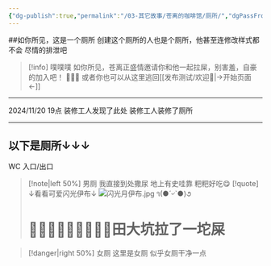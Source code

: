 ```yaml
---
{"dg-publish":true,"permalink":"/03-其它故事/苍离的咖啡馆/厕所/","dgPassFrontmatter":true}
---
```



##如你所见，这是一个厕所
创建这个厕所的人也是个厕所，他甚至连修改样式都不会
尽情的排泄吧

> [!info] 噗噗噗
> 如你所见，苍离正盛情邀请你和他一起拉屎，别害羞，自豪的加入吧！
> 💩💩💩
> 或者你也可以从这里逃回[[发布测试/欢迎👋\|→开始页面←]]


---
2024/11/20 19点
装修工人发现了此处
装修工人装修了厕所

---

## 以下是厕所↓↓↓
WC
入口/出口
> [!note|left 50%] 男厕
> 我直接到处撒尿
> 地上有史哇靠
> 粑粑好吃😋
> [!quote] ↓看看可爱闪光伊布↓
> ![闪光月伊布.jpg](/img/user/%EF%BC%81Read%20Me%EF%BC%81/others/data/%E9%97%AA%E5%85%89%E6%9C%88%E4%BC%8A%E5%B8%83.jpg)
> ૧(●´৺`●)૭
># 💩💩💩💩💩💩💩💩💩田大坑拉了一坨屎

> [!danger|right 50%] 女厕
> 这里是女厕
> 似乎女厕干净一点 

